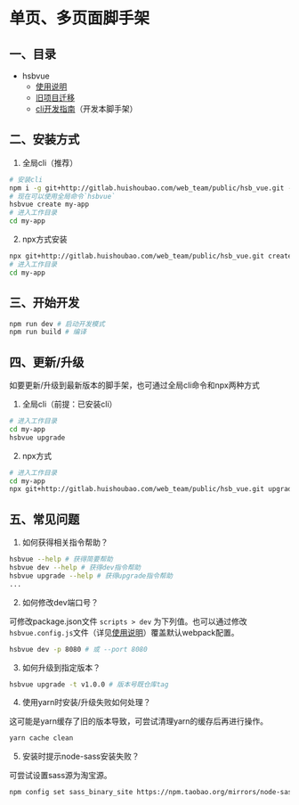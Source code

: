 # 单页、多页面脚手架

## 一、目录

* hsbvue
  * [使用说明](docs/USER.md)
  * [旧项目迁移](docs/MIGRATE.md)
  * [cli开发指南](docs/DEVELOPER.md)（开发本脚手架）



## 二、安装方式

1. 全局cli（推荐）
```bash
# 安装cli
npm i -g git+http://gitlab.huishoubao.com/web_team/public/hsb_vue.git --registry=https://registry.npm.taobao.org
# 现在可以使用全局命令`hsbvue`
hsbvue create my-app
# 进入工作目录
cd my-app
```

 

2. npx方式安装
```bash
npx git+http://gitlab.huishoubao.com/web_team/public/hsb_vue.git create my-app
# 进入工作目录
cd my-app
```



## 三、开始开发

```bash
npm run dev # 启动开发模式
npm run build # 编译
```



## 四、更新/升级

如要更新/升级到最新版本的脚手架，也可通过全局cli命令和npx两种方式

1. 全局cli（前提：已安装cli）
```bash
# 进入工作目录
cd my-app
hsbvue upgrade
```

 

2. npx方式
```bash
# 进入工作目录
cd my-app
npx git+http://gitlab.huishoubao.com/web_team/public/hsb_vue.git upgrade
```



## 五、常见问题

1. 如何获得相关指令帮助？

```bash
hsbvue --help # 获得简要帮助
hsbvue dev --help # 获得dev指令帮助
hsbvue upgrade --help # 获得upgrade指令帮助
...
```

 

2. 如何修改dev端口号？

可修改package.json文件 `scripts > dev` 为下列值。也可以通过修改`hsbvue.config.js`文件（详见[使用说明](docs/USER.md)）覆盖默认webpack配置。
```bash
hsbvue dev -p 8080 # 或 --port 8080
```

 

3. 如何升级到指定版本？

```bash
hsbvue upgrade -t v1.0.0 # 版本号既仓库tag
```



4. 使用yarn时安装/升级失败如何处理？

这可能是yarn缓存了旧的版本导致，可尝试清理yarn的缓存后再进行操作。
```bash
yarn cache clean
```



5. 安装时提示node-sass安装失败？

可尝试设置sass源为淘宝源。
```bash
npm config set sass_binary_site https://npm.taobao.org/mirrors/node-sass/
```

